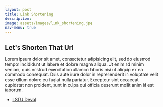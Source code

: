 ```yaml
---
layout: post
title: Link Shortening
description:
image: assets/images/link_shortening.jpg
nav-menu: true
---
```


## Let's Shorten That Url

Lorem ipsum dolor sit amet, consectetur adipisicing elit, sed do eiusmod tempor incididunt ut labore et dolore magna aliqua. Ut enim ad minim veniam, quis nostrud exercitation ullamco laboris nisi ut aliquip ex ea commodo consequat. Duis aute irure dolor in reprehenderit in voluptate velit esse cillum dolore eu fugiat nulla pariatur. Excepteur sint occaecat cupidatat non proident, sunt in culpa qui officia deserunt mollit anim id est laborum.

<ul class="actions">
  <li><a href="https://s.devol.it" class="button">LSTU Devol</a></li>
</ul>
